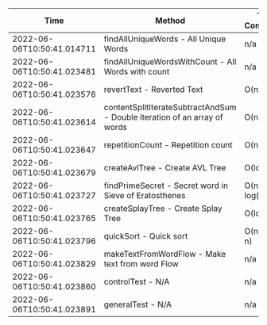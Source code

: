 | Time | Method | Time Complexity | Space Complexity | Repetitions | Java Duration | Kotlin Duration | Machine |
|---|---|---|---|---|---|---|---|
| 2022-06-06T10:50:41.014711 | findAllUniqueWords - All Unique Words | n/a | n/a | 10000 | 1389 | 3001 | Prototype |
| 2022-06-06T10:50:41.023481 | findAllUniqueWordsWithCount - All Words with count | n/a | n/a | 10000 | 1284 | 1330 | Prototype |
| 2022-06-06T10:50:41.023576 | revertText - Reverted Text | O(n) | O(1) | 10000 | 251 | 629 | Prototype |
| 2022-06-06T10:50:41.023614 | contentSplitIterateSubtractAndSum - Double iteration of an array of words | O(n^2) | O(1) | 10000 | 364 | 2685 | Prototype |
| 2022-06-06T10:50:41.023647 | repetitionCount - Repetition count | O(n^2) | O(n) | 10000 | 2528 | 1658 | Prototype |
| 2022-06-06T10:50:41.023679 | createAvlTree - Create AVL Tree | O(log n) | O(n) | 10000 | 193 | 241 | Prototype |
| 2022-06-06T10:50:41.023727 | findPrimeSecret - Secret word in Sieve of Eratosthenes | O(n * log(log n)) | O(n) | 10000 | 596 | 555 | Prototype |
| 2022-06-06T10:50:41.023765 | createSplayTree - Create Splay Tree | O(log n) | O(n) | 10000 | 170 | 666 | Prototype |
| 2022-06-06T10:50:41.023796 | quickSort - Quick sort | O(n * log n) | O(log n) | 10000 | 1270 | 3697 | Prototype |
| 2022-06-06T10:50:41.023829 | makeTextFromWordFlow - Make text from word Flow | n/a | n/a | 10000 | 807 | 1033 | Prototype |
| 2022-06-06T10:50:41.023860 | controlTest - N/A | n/a | n/a | 10000 | 735 | 637 | Prototype |
| 2022-06-06T10:50:41.023891 | generalTest - N/A | n/a | n/a | 10000 | 188 | 161 | Prototype |
